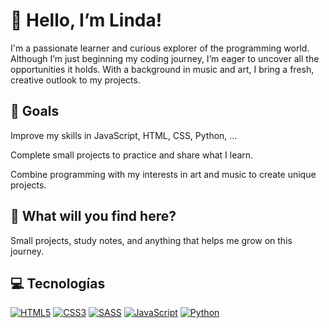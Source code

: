 # 👋 Hello, I’m Linda!

I'm a passionate learner and curious explorer of the programming world. Although I’m just beginning my coding journey, I’m eager to uncover all the opportunities it holds. With a background in music and art, I bring a fresh, creative outlook to my projects.
<!--Soy una apasionada del aprendizaje y una exploradora del mundo de la programación. Acabo de comenzar en este camino, pero estoy emocionada de descubrir todas las posibilidades que ofrece. Vengo del mundo de la música y del arte, lo cual aporta una perspectiva creativa y única a mis proyectos. -->
<!---
Además de la tecnología, también me inspiran el arte y la música, que influyen en cómo veo el mundo y me ayudan a ser creativa en mis proyectos.
--->

## 🚀 Goals
Improve my skills in JavaScript, HTML, CSS, Python, …

Complete small projects to practice and share what I learn.

Combine programming with my interests in art and music to create unique projects.
 
<!--Mejorar mis habilidades en JavaScript, HTML, CSS, Python, ...

Completar proyectos pequeños para practicar y compartir lo que aprendo.

Combinar la programación con mis intereses en arte y música para crear proyectos únicos.-->


## 🌱 What will you find here?
Small projects, study notes, and anything that helps me grow on this journey.
<!--¿Qué encontrarás aquí?
Pequeños proyectos, apuntes de estudio y cualquier cosa que me ayude a crecer en este camino.-->

## 💻  Tecnologías
[![HTML5](https://img.shields.io/badge/html5-E34F26?style=for-the-badge&logo=html5&logoColor=white)](https://htmlreference.io/)
[![CSS3](https://img.shields.io/badge/css3-1572B6?style=for-the-badge&logo=css3&logoColor=white)](https://cssreference.io/)
[![SASS](https://img.shields.io/badge/sass-CC6699?style=for-the-badge&logo=sass&logoColor=white)](https://sass-lang.com/)
[![JavaScript](https://img.shields.io/badge/javascript-F7DF1E?style=for-the-badge&logo=javascript&logoColor=black)](https://developer.mozilla.org/es/docs/Web/JavaScript)
[![Python](https://img.shields.io/badge/python-3776AB?style=for-the-badge&logo=python&logoColor=white)](https://www.python.org/doc/)

<!---
Lindazamb8/Lindazamb8 is a ✨ special ✨ repository because its `README.md` (this file) appears on your GitHub profile.
You can click the Preview link to take a look at your changes.
--->
